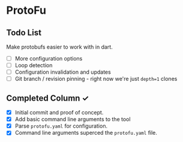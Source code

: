# ProtoFu

## Todo List

Make protobufs easier to work with in dart.

- [ ] More configuration options
- [ ] Loop detection
- [ ] Configuration invalidation and updates
- [ ] Git branch / revision pinning - right now we're just `depth=1` clones

## Completed Column ✓

- [x] Initial commit and proof of concept.
- [x] Add basic command line arguments to the tool
- [x] Parse `protofu.yaml` for configuration.
- [x] Command line arguments superced the `protofu.yaml` file.
